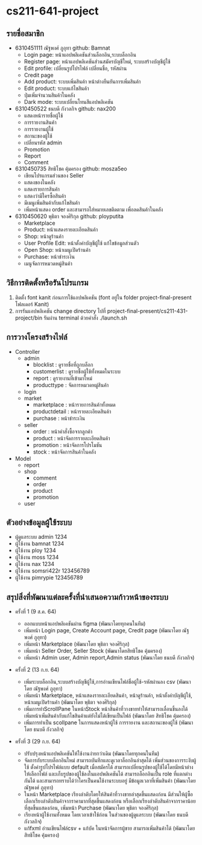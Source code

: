 # cs211-641-project

## รายชื่อสมาชิก
* 6310451111 ณัฐพงศ์ ภูอุทา github: Bamnat
  * Login page: หน้าแอปพลิเคชันส่วนล็อกอิน,ระบบล็อกอิน
  * Register page: หน้าแอปพลิเคชันส่วนสมัครบัญชีใหม่, ระบบสร้างบัญชีผู้ใช้
  * Edit profile: เปลี่ยนรูปโปรไฟล์ เปลี่ยนชื่อ, รหัสผ่าน
  * Credit page
  * Add product: ระบบเพิ่มสินค้า หน้าต่างยืนยันการเพิ่มสินค้า
  * Edit product: ระบบแก้ไขสินค้า
  * ปุ่มเพิ่มจำนวนสินค้าในคลัง
  * Dark mode: ระบบเปลี่ยนโทนสีแอปพลิเคชัน
* 6310450522 ธนบดี กังวลกิจ github: nax200
  * แสดงหน้ารายชื่อผู้ใช้
  * การรายงานสินค้า
  * การรายงานผู้ใช้
  * สถานะของผู้ใช้
  * เปลี่ยนรหัส admin
  * Promotion
  * Report
  * Comment
* 6310450735 สิทธิโชค  คุ้มครอง github: mosza5eo
  * เขียนโปรแกรมส่วนของ Seller
  * แสดงของในคลัง
  * แสดงรายการสินค้า
  * แสดงว่ามีใครซื้อสินค้า
  * มีเมนูเพิ่มสินค้ากับแก้ไขสินค้า
  * เพิ่มหน้าแสดง order และสามารถใส่หมายเลขติดตาม เพื่อลดสินค้าในคลัง
* 6310450620 พุธิตา จองศิริกุล github: ployputita
  * Marketplace
  * Product: หน้าแสดงรายละเอียดสินค้า
  * Shop: หน้าดูร้านค้า
  * User Profile Edit: หน้าตั้งค่าบัญชีผู้ใช้ แก้ไขข้อมูลส่วนตัว
  * Open Shop: หน้าเมนูเปิดร้านค้า 
  * Purchase: หน้าชำระเงิน 
  * เมนูจัดการหมวดหมู่สินค้า


## วิธีการติดตั้งหรือรันโปรแกรม
1. ติดตั้ง font kanit ก่อนการใช้แอปพลิเคชัน (font อยู่ใน folder project-final-present โฟลเดอร์ Kanit)
2. การรันแอปพลิเคชัน change directory ไปที่ project-final-present/cs211-431-project/bin รันผ่าน terminal ด้วยคำสั่ง ./launch.sh

## การวางโครงสร้างไฟล์
* Controller
  * admin
    - blocklist : ดูรายชื่อที่ถูกบล็อก
    - customerlist : ดูรายชื่อผู้ใช้ทั้งหมดในระบบ
    - report : ดูรายงานที่เข้ามาใหม่
    - producttype : จัดการหมวดหมู่สินค้า
  * login
  * market
    - marketplace : หน้ารายการสินค้าทั้งหมด
    - productdetail : หน้ารายละเอียดสินค้า
    - purchase : หน้าชำระเงิน
  * seller
    - order : หน้าคำสั่งซื้อจากลูกค้า
    - product : หน้าจัดการรายละเอียดสินค้า
    - promotion : หน้าจัดการโปรโมชัน
    - stock : หน้าจัดการสินค้าในคลัง
* Model
  * report
  * shop
    - comment
    - order
    - product
    - promotion
  * user

## ตัวอย่างข้อมูลผู้ใช้ระบบ
* ผู้ดูแลระบบ admin 1234
* ผู้ใช้งาน bamnat 1234
* ผู้ใช้งาน ploy 1234
* ผู้ใช้งาน moss 1234
* ผู้ใช้งาน nax 1234
* ผู้ใช้งาน somsri422r 123456789
* ผู้ใช้งาน pimrypie 123456789

## สรุปสิ่งที่พัฒนาแต่ละครั้งที่นำเสนอความก้าวหน้าของระบบ
* ครั้งที่ 1 (9 ส.ค. 64)
  * ออกแบบหน้าแอปพลิเคชันผ่าน figma (พัฒนาโดยทุกคนในทีม)
  * เพิ่มหน้า Login page, Create Account page, Credit page (พัฒนาโดย ณัฐพงศ์ ภูอุทา) 
  * เพิ่มหน้า Marketplace (พัฒนาโดย พุธิตา จองศิริกุล)
  * เพิ่มหน้า Seller Order, Seller Stock (พัฒนาโดยสิทธิโชค  คุ้มครอง)
  * เพิ่มหน้า Admin user, Admin report,Admin status  (พัฒนาโดย ธนบดี กังวลกิจ)
  
* ครั้งที่ 2 (13 ก.ย. 64)
  * เพิ่มระบบล็อกอิน,ระบบสร้างบัญชีผู้ใช้,การอ่านเขียนไฟล์ชื่อผู้ใช้-รหัสผ่านลง csv (พัฒนาโดย ณัฐพงศ์ ภูอุทา)
  * เพิ่มหน้า Marketplace, หน้าแสดงรายละเอียดสินค้า, หน้าดูร้านค้า, หน้าตั้งค่าบัญชีผู้ใช้, หน้าเมนูเปิดร้านค้า (พัฒนาโดย พุธิตา จองศิริกุล)
  * เพิ่มการทำScrollPane ในหน้าStock หน้าสินค้าที่วางขายทำให้สามารถเลื่อนขึ้นลงได้ เพิ่มหน้าเพิ่มสินค้ากับแก้ไขสินค้าแต่ยังไม่ได้เขียนเป็นไฟล์ (พัฒนาโดย สิทธิโชค คุ้มครอง)
  * เพิ่มการทำเป็น scollpane ในการแสดงหน้าผู้ใช้ การรายงาน และสถานะของผู้ใช้ (พัฒนาโดย ธนบดี กังวลกิจ)
  
* ครั้งที่ 3 (29 ก.ย. 64)
  * ปรับปรุงหน้าแอปพลิเคชันให้ใช้งานง่ายกว่าเดิม (พัฒนาโดยทุกคนในทีม)
  * จัดการกับระบบล็อกอินใหม่ สามารถบันทึกและดูเวลาล็อกอินล่าสุดได้ เพิ่มส่วนของการระงับผู้ใช้ ตั้งค่ารูปโปรไฟล์แบบ default เมื่อสมัครได้ สามารถเปลี่ยนรูปของผู้ใช้ได้โดยมีหน้าต่างให้เลือกไฟล์ และเก็บรูปของผู้ใช้ลงในแอปพลิเคชันได้ สามารถล็อกอินเป็น role ที่แตกต่างกันได้ และสามารถทราบได้ว่าใครเป็นคนใช้งานระบบอยู่ มีข้อมูลเวลาที่เพิ่มสินค้า (พัฒนาโดย ณัฐพงศ์ ภูอุทา)
  * ในหน้า Marketplace เรียงลําดับโดยให้สินค้าที่วางขายล่าสุดขึ้นแสดงก่อน มีส่วนให้ผู้ซื้อเลือกเรียงลําดับสินค้าจากราคามากที่สุดขึ้นแสดงก่อน หรือเลือกเรียงลําดับสินค้าจากราคาน้อยที่สุดขึ้นแสดงก่อน, เพิ่มหน้า Purchase (พัฒนาโดย พุธิตา จองศิริกุล)
  * เรียงหน้าผู้ใช้งานทั้งหมด โดยเวลาเข้าใช้ก่อน ในส่วนของผู้ดูแลระบบ (พัฒนาโดย ธนบดี กังวลกิจ)
  * แก้fxml อ่านเขียนไฟล์csv + แก้บัค ในหน้าจัดการผู้ขาย สามารถเพิ่มสินค้าได้ (พัฒนาโดย สิทธิโชค คุ้มครอง)  
